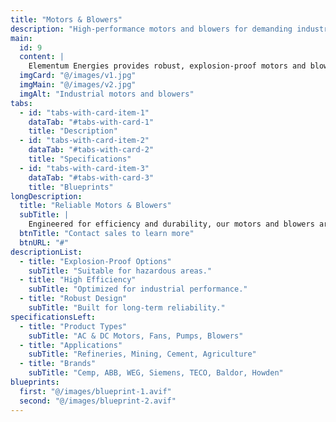 ```yaml
---
title: "Motors & Blowers"
description: "High-performance motors and blowers for demanding industrial applications."
main:
  id: 9
  content: |
    Elementum Energies provides robust, explosion-proof motors and blowers, along with essential components like tri-metal bearing housings and couplings, designed to perform reliably in hazardous environments.
  imgCard: "@/images/v1.jpg"
  imgMain: "@/images/v2.jpg"
  imgAlt: "Industrial motors and blowers"
tabs:
  - id: "tabs-with-card-item-1"
    dataTab: "#tabs-with-card-1"
    title: "Description"
  - id: "tabs-with-card-item-2"
    dataTab: "#tabs-with-card-2"
    title: "Specifications"
  - id: "tabs-with-card-item-3"
    dataTab: "#tabs-with-card-3"
    title: "Blueprints"
longDescription:
  title: "Reliable Motors & Blowers"
  subTitle: |
    Engineered for efficiency and durability, our motors and blowers are ideal for critical applications in refineries, mining, and process industries.
  btnTitle: "Contact sales to learn more"
  btnURL: "#"
descriptionList:
  - title: "Explosion-Proof Options"
    subTitle: "Suitable for hazardous areas."
  - title: "High Efficiency"
    subTitle: "Optimized for industrial performance."
  - title: "Robust Design"
    subTitle: "Built for long-term reliability."
specificationsLeft:
  - title: "Product Types"
    subTitle: "AC & DC Motors, Fans, Pumps, Blowers"
  - title: "Applications"
    subTitle: "Refineries, Mining, Cement, Agriculture"
  - title: "Brands"
    subTitle: "Cemp, ABB, WEG, Siemens, TECO, Baldor, Howden"
blueprints:
  first: "@/images/blueprint-1.avif"
  second: "@/images/blueprint-2.avif"
---
```

